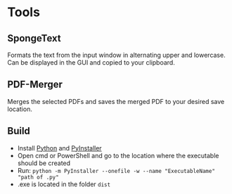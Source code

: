 # Tools

## SpongeText
Formats the text from the input window in alternating upper and lowercase. Can be displayed in the GUI and copied to your clipboard.

## PDF-Merger
Merges the selected PDFs and saves the merged PDF to your desired save location.

## Build
- Install [Python](https://www.python.org/downloads/) and [PyInstaller](https://www.pyinstaller.org/)
- Open cmd or PowerShell and go to the location where the executable should be created
- Run: `python -m PyInstaller --onefile -w --name "ExecutableName" "path of .py"`
- .exe is located in the folder `dist`

